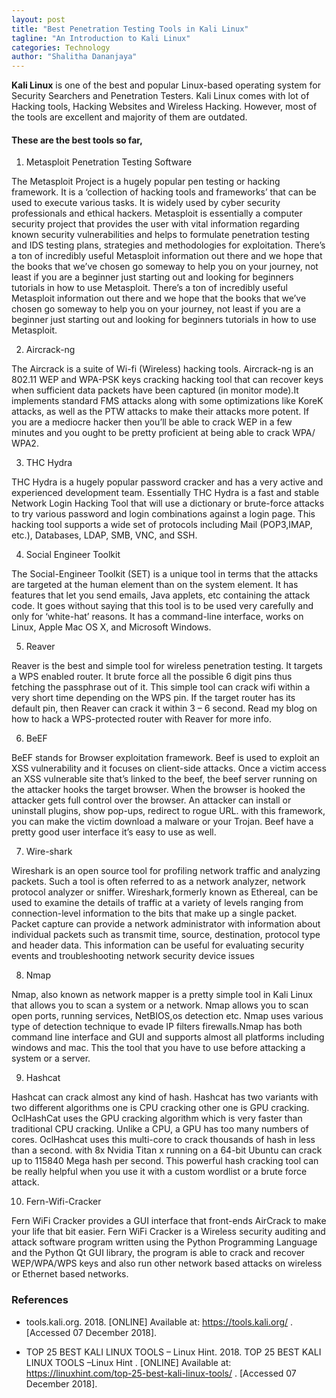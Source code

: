 ```yaml
---
layout: post
title: "Best Penetration Testing Tools in Kali Linux"
tagline: "An Introduction to Kali Linux"
categories: Technology
author: "Shalitha Dananjaya"
---
```


**Kali Linux**  is one of the best and popular Linux-based operating system for Security Searchers and Penetration Testers. Kali Linux comes with lot of Hacking tools, Hacking Websites and Wireless Hacking. However, most of the tools are excellent and majority of them are outdated.

#### These are the best tools so far,

1. Metasploit Penetration Testing Software

The Metasploit Project is a hugely popular pen testing or hacking framework. It is a ‘collection of hacking tools and frameworks’ that can be used to execute various tasks. It is widely used by
cyber security professionals and ethical hackers. Metasploit is essentially a computer security project that provides the user with vital information regarding known security vulnerabilities and
helps to formulate penetration testing and IDS testing plans, strategies and methodologies for exploitation. There’s a ton of incredibly useful Metasploit information out there and we hope that
the books that we’ve chosen go someway to help you on your journey, not least if you are a beginner just starting out and looking for beginners tutorials in how to use Metasploit.
There’s a ton of incredibly useful Metasploit information out there and we hope that the books that we’ve chosen go someway to help you on your journey, not least if you are a beginner just starting out and looking for beginners tutorials in how to use Metasploit.

2. Aircrack-ng

The Aircrack is a suite of Wi-fi (Wireless) hacking tools. Aircrack-ng is an 802.11 WEP and WPA-PSK keys cracking hacking tool that can recover keys when sufficient data packets have been captured (in monitor mode).It implements standard FMS attacks along with some optimizations like KoreK attacks, as well as the PTW attacks to make their attacks more potent. If you are a mediocre hacker then you’ll be able to crack WEP in a few minutes and you ought to be pretty proficient at being able to crack WPA/ WPA2.

3. THC Hydra

THC Hydra is a hugely popular password cracker and has a very active and experienced development team. Essentially THC Hydra is a fast and stable Network Login Hacking Tool that will use a dictionary or brute-force attacks to try various password and login combinations against a login page. This hacking tool supports a wide set of protocols including Mail (POP3,IMAP, etc.), Databases, LDAP, SMB, VNC, and SSH.

4. Social Engineer Toolkit

The Social-Engineer Toolkit (SET) is a unique tool in terms that the attacks are targeted at the human element than on the system element. It has features that let you send emails, Java applets, etc containing the attack code. It goes without saying that this tool is to be used very carefully and only for ‘white-hat’ reasons. It has a command-line interface, works on Linux, Apple Mac OS X, and Microsoft Windows.

5. Reaver

Reaver is the best and simple tool for wireless penetration testing. It targets a WPS enabled router. It brute force all the possible 6 digit pins thus fetching the passphrase out of it. This
simple tool can crack wifi within a very short time depending on the WPS pin. If the target router has its default pin, then Reaver can crack it within 3 – 6 second. Read my blog on how to hack a
WPS-protected router with Reaver for more info.

6. BeEF

BeEF stands for Browser exploitation framework. Beef is used to exploit an XSS vulnerability and it focuses on client-side attacks. Once a victim access an XSS vulnerable site that’s linked to the beef, the beef server running on the attacker hooks the target browser. When the browser is hooked the attacker gets full control over the browser. An attacker can install or uninstall plugins, show pop-ups, redirect to rogue URL. with this framework, you can make the victim download a malware or your Trojan. Beef have a pretty good user interface it’s easy to use as well.

7. Wire-shark

Wireshark is an open source tool for profiling network traffic and analyzing packets. Such a tool is often referred to as a network analyzer, network protocol analyzer or sniffer. Wireshark,formerly known as Ethereal, can be used to examine the details of traffic at a variety of levels ranging from connection-level information to the bits that make up a single packet. Packet capture can provide a network administrator with information about individual packets such as transmit time, source, destination, protocol type and header data. This information can be useful for evaluating security events and troubleshooting network security device issues

8. Nmap

Nmap, also known as network mapper is a pretty simple tool in Kali Linux that allows you to scan a system or a network. Nmap allows you to scan open ports, running services, NetBIOS,os detection etc. Nmap uses various type of detection technique to evade IP filters firewalls.Nmap has both command line interface and GUI and supports almost all platforms including windows and mac. This the tool that you have to use before attacking a system or a server.

9. Hashcat

Hashcat can crack almost any kind of hash. Hashcat has two variants with two different algorithms one is CPU cracking other one is GPU cracking. OclHashCat uses the GPU cracking algorithm which is very faster than traditional CPU cracking. Unlike a CPU, a GPU has too many numbers of cores. OclHashcat uses this multi-core to crack thousands of hash in less than a second. with 8x Nvidia Titan x running on a 64-bit Ubuntu can crack up to 115840 Mega hash per second. This powerful hash cracking tool can be really helpful when you use it with a custom wordlist or a brute force attack.

10. Fern-Wifi-Cracker

Fern WiFi Cracker provides a GUI interface that front-ends AirCrack to make your life that bit easier. Fern WiFi Cracker is a Wireless security auditing and attack software program written using the Python Programming Language and the Python Qt GUI library, the program is able to crack and recover WEP/WPA/WPS keys and also run other network based attacks on wireless or Ethernet based networks.

### References

- tools.kali.org. 2018. [ONLINE] Available at: https://tools.kali.org/ . [Accessed 07 December
2018].

- TOP 25 BEST KALI LINUX TOOLS – Linux Hint. 2018. TOP 25 BEST KALI LINUX TOOLS –Linux Hint . [ONLINE] Available at: https://linuxhint.com/top-25-best-kali-linux-tools/ . [Accessed
07 December 2018].
